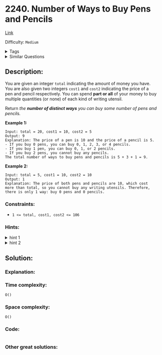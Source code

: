 # 2240. Number of Ways to Buy Pens and Pencils
[Link](https://leetcode.com/problems/number-of-ways-to-buy-pens-and-pencils/)

Difficulty: `Medium`

<details>
<summary> Tags</summary>

`Math`, `Enumeration`
</details>

<details>
<summary> Similar Questions</summary>

[Find Three Consecutive Integers That Sum to a Given Number](https://leetcode.com/problems/find-three-consecutive-integers-that-sum-to-a-given-number/)	`Medium`

[Count Integers With Even Digit Sum](https://leetcode.com/problems/count-integers-with-even-digit-sum/)	`Easy`


</details>

## Description:  
You are given an integer `total` indicating the amount of money you have. You
are also given two integers `cost1` and `cost2` indicating the price of a pen
and pencil respectively. You can spend **part or all** of your money to buy
multiple quantities (or none) of each kind of writing utensil.

Return _the **number of distinct ways** you can buy some number of pens and
pencils._



**Example 1:**

    
    
    Input: total = 20, cost1 = 10, cost2 = 5
    Output: 9
    Explanation: The price of a pen is 10 and the price of a pencil is 5.
    - If you buy 0 pens, you can buy 0, 1, 2, 3, or 4 pencils.
    - If you buy 1 pen, you can buy 0, 1, or 2 pencils.
    - If you buy 2 pens, you cannot buy any pencils.
    The total number of ways to buy pens and pencils is 5 + 3 + 1 = 9.
    

**Example 2:**

    
    
    Input: total = 5, cost1 = 10, cost2 = 10
    Output: 1
    Explanation: The price of both pens and pencils are 10, which cost more than total, so you cannot buy any writing utensils. Therefore, there is only 1 way: buy 0 pens and 0 pencils.
    



### Constraints:

  * `1 <= total, cost1, cost2 <= 106`

### Hints:
<details>
<summary> hint 1</summary>

Fix the number of pencils purchased and calculate the number of ways to buy
pens.


</details>
<details>
<summary> hint 2</summary>

Sum up the number of ways to buy pens for each amount of pencils purchased to
get the answer.


</details>


## Solution:  


### Explanation:  


### Time complexity:  
`O()`  


### Space complexity:  
`O()`  


### Code:  
```python

```


### Other great solutions:

